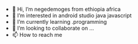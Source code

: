 - 👋 Hi, I’m negedemoges from ethiopia africa
- 👀 I’m interested in android studio java javascript
- 🌱 I’m currently learning .programming
- 💞️ I’m looking to collaborate on ...
- 📫 How to reach me 

<!---
negedemoges/negedemoges is a ✨ special ✨ repository because its `README.md` (this file) appears on your GitHub profile.
You can click the Preview link to take a look at your changes.
--->
